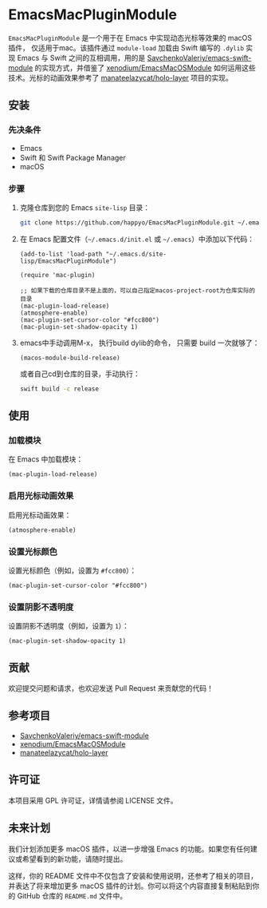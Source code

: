 # EmacsMacPluginModule

`EmacsMacPluginModule` 是一个用于在 Emacs 中实现动态光标等效果的 macOS 插件， 仅适用于mac。该插件通过 `module-load` 加载由 Swift 编写的 `.dylib` 实现 Emacs 与 Swift 之间的互相调用，用的是 [SavchenkoValeriy/emacs-swift-module](https://github.com/SavchenkoValeriy/emacs-swift-module) 的实现方式，并借鉴了 [xenodium/EmacsMacOSModule](https://github.com/xenodium/EmacsMacOSModule) 如何运用这些技术。光标的动画效果参考了 [manateelazycat/holo-layer](https://github.com/manateelazycat/holo-layer.git) 项目的实现。

## 安装

### 先决条件

- Emacs
- Swift 和 Swift Package Manager
- macOS

### 步骤

1. 克隆仓库到您的 Emacs `site-lisp` 目录：

   ```sh
   git clone https://github.com/happyo/EmacsMacPluginModule.git ~/.emacs.d/site-lisp/EmacsMacPluginModule
   ```

2. 在 Emacs 配置文件（`~/.emacs.d/init.el` 或 `~/.emacs`）中添加以下代码：

   ```elisp
   (add-to-list 'load-path "~/.emacs.d/site-lisp/EmacsMacPluginModule")

   (require 'mac-plugin)

   ;; 如果下载的仓库目录不是上面的，可以自己指定macos-project-root为仓库实际的目录
   (mac-plugin-load-release)
   (atmosphere-enable)
   (mac-plugin-set-cursor-color "#fcc800")
   (mac-plugin-set-shadow-opacity 1)
   ```

3. emacs中手动调用M-x， 执行build dylib的命令， 只需要 build 一次就够了：

   ```elisp
   (macos-module-build-release)
   ```

   或者自己cd到仓库的目录，手动执行：

   ```sh
   swift build -c release
   ```


## 使用

### 加载模块

在 Emacs 中加载模块：

```elisp
(mac-plugin-load-release)
```

### 启用光标动画效果

启用光标动画效果：

```elisp
(atmosphere-enable)
```

### 设置光标颜色

设置光标颜色（例如，设置为 `#fcc800`）：

```elisp
(mac-plugin-set-cursor-color "#fcc800")
```

### 设置阴影不透明度

设置阴影不透明度（例如，设置为 `1`）：

```elisp
(mac-plugin-set-shadow-opacity 1)
```

## 贡献

欢迎提交问题和请求，也欢迎发送 Pull Request 来贡献您的代码！

## 参考项目

- [SavchenkoValeriy/emacs-swift-module](https://github.com/SavchenkoValeriy/emacs-swift-module)
- [xenodium/EmacsMacOSModule](https://github.com/xenodium/EmacsMacOSModule)
- [manateelazycat/holo-layer](https://github.com/manateelazycat/holo-layer.git)

## 许可证

本项目采用 GPL 许可证，详情请参阅 LICENSE 文件。

## 未来计划

我们计划添加更多 macOS 插件，以进一步增强 Emacs 的功能。如果您有任何建议或希望看到的新功能，请随时提出。

这样，你的 README 文件中不仅包含了安装和使用说明，还参考了相关的项目，并表达了将来增加更多 macOS 插件的计划。你可以将这个内容直接复制粘贴到你的 GitHub 仓库的 `README.md` 文件中。
